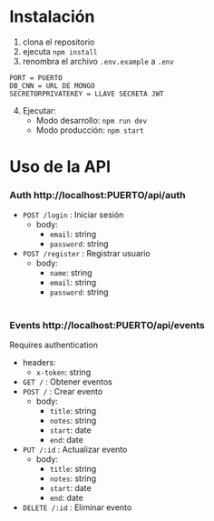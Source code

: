# Instalación

1. clona el repositorio
2. ejecuta `npm install`
3. renombra el archivo `.env.example` a `.env`
```
PORT = PUERTO
DB_CNN = URL DE MONGO
SECRETORPRIVATEKEY = LLAVE SECRETA JWT
```
4. Ejecutar:
    - Modo desarrollo: `npm run dev`
    - Modo producción: `npm start`

# Uso de la API

### Auth http://localhost:PUERTO/api/auth
- `POST /login` : Iniciar sesión
    - body:
        - `email`: string
        - `password`: string
- `POST /register` : Registrar usuario
    - body:
        - `name`: string
        - `email`: string
        - `password`: string

#
### Events http://localhost:PUERTO/api/events
Requires authentication
- headers:
    - `x-token`: string
- `GET /` : Obtener eventos
- `POST /` : Crear evento
    - body:
        - `title`: string
        - `notes`: string
        - `start`: date
        - `end`: date
- `PUT /:id` : Actualizar evento
    - body:
        - `title`: string
        - `notes`: string
        - `start`: date
        - `end`: date
- `DELETE /:id` : Eliminar evento



